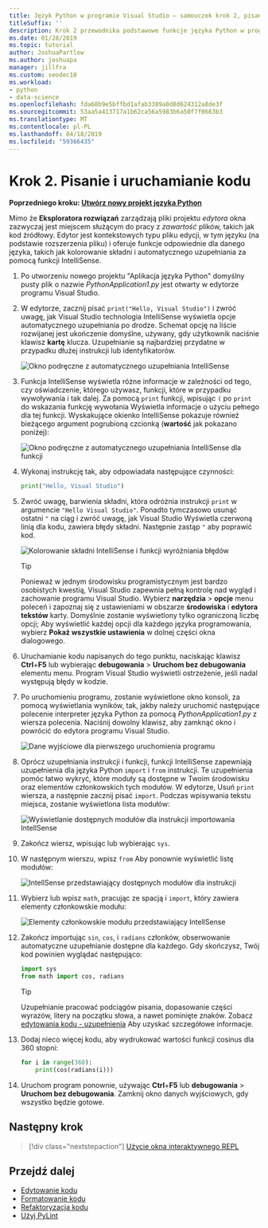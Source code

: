 ```yaml
---
title: Język Python w programie Visual Studio — samouczek krok 2, pisania i uruchamiania kodu
titleSuffix: ''
description: Krok 2 przewodnika podstawowe funkcje języka Python w programie Visual Studio, w tym edytowanie kodu i uruchamianie projektu.
ms.date: 01/28/2019
ms.topic: tutorial
author: JoshuaPartlow
ms.author: joshuapa
manager: jillfra
ms.custom: seodec18
ms.workload:
- python
- data-science
ms.openlocfilehash: fda68b9e5bffbd1afab3389a0d8d624312a8de3f
ms.sourcegitcommit: 53aa5a413717a1b62ca56a5983b6a50f7f0663b3
ms.translationtype: MT
ms.contentlocale: pl-PL
ms.lasthandoff: 04/18/2019
ms.locfileid: "59366435"
---
```

# <a name="step-2-write-and-run-code"></a>Krok 2. Pisanie i uruchamianie kodu

**Poprzedniego kroku: [Utwórz nowy projekt języka Python](tutorial-working-with-python-in-visual-studio-step-01-create-project.md)**

Mimo że **Eksploratora rozwiązań** zarządzają pliki projektu *edytora* okna zazwyczaj jest miejscem służącym do pracy z *zawartość* plików, takich jak kod źródłowy. Edytor jest kontekstowych typu pliku edycji, w tym języku (na podstawie rozszerzenia pliku) i oferuje funkcje odpowiednie dla danego języka, takich jak kolorowanie składni i automatycznego uzupełniania za pomocą funkcji IntelliSense.

1. Po utworzeniu nowego projektu "Aplikacja języka Python" domyślny pusty plik o nazwie *PythonApplication1.py* jest otwarty w edytorze programu Visual Studio.

1. W edytorze, zacznij pisać `print("Hello, Visual Studio")` i zwróć uwagę, jak Visual Studio technologia IntelliSense wyświetla opcje automatycznego uzupełniania po drodze. Schemat opcję na liście rozwijanej jest ukończenie domyślne, używany, gdy użytkownik naciśnie klawisz **kartę** klucza. Uzupełnianie są najbardziej przydatne w przypadku dłużej instrukcji lub identyfikatorów.

    ![Okno podręczne z automatycznego uzupełniania IntelliSense](media/vs-getting-started-python-04-IntelliSense1b.png)

1. Funkcja IntelliSense wyświetla różne informacje w zależności od tego, czy oświadczenie, którego używasz, funkcji, które w przypadku wywoływania i tak dalej. Za pomocą `print` funkcji, wpisując `(` po `print` do wskazania funkcję wywołania Wyświetla informacje o użyciu pełnego dla tej funkcji. Wyskakujące okienko IntelliSense pokazuje również bieżącego argument pogrubioną czcionką (**wartość** jak pokazano poniżej):

    ![Okno podręczne z automatycznego uzupełniania IntelliSense dla funkcji](media/vs-getting-started-python-05-IntelliSense2b.png)

1. Wykonaj instrukcję tak, aby odpowiadała następujące czynności:

    ```python
    print("Hello, Visual Studio")
    ```

1. Zwróć uwagę, barwienia składni, która odróżnia instrukcji `print` w argumencie `"Hello Visual Studio"`. Ponadto tymczasowo usunąć ostatni `"` na ciąg i zwróć uwagę, jak Visual Studio Wyświetla czerwoną linią dla kodu, zawiera błędy składni. Następnie zastąp `"` aby poprawić kod.

    ![Kolorowanie składni IntelliSense i funkcji wyróżniania błędów](media/vs-getting-started-python-06-IntelliSense3b.png)

    > [!Tip]
    > Ponieważ w jednym środowisku programistycznym jest bardzo osobistych kwestią, Visual Studio zapewnia pełną kontrolę nad wygląd i zachowanie programu Visual Studio. Wybierz **narzędzia** > **opcje** menu poleceń i zapoznaj się z ustawieniami w obszarze **środowiska** i **edytora tekstów** karty. Domyślnie zostanie wyświetlony tylko ograniczoną liczbę opcji; Aby wyświetlić każdej opcji dla każdego języka programowania, wybierz **Pokaż wszystkie ustawienia** w dolnej części okna dialogowego.

1. Uruchamianie kodu napisanych do tego punktu, naciskając klawisz **Ctrl**+**F5** lub wybierając **debugowania** > **Uruchom bez debugowania**  elementu menu. Program Visual Studio wyświetli ostrzeżenie, jeśli nadal występują błędy w kodzie.

1. Po uruchomieniu programu, zostanie wyświetlone okno konsoli, za pomocą wyświetlania wyników, tak, jakby należy uruchomić następujące polecenie interpreter języka Python za pomocą *PythonApplication1.py* z wiersza polecenia. Naciśnij dowolny klawisz, aby zamknąć okno i powrócić do edytora programu Visual Studio.

    ![Dane wyjściowe dla pierwszego uruchomienia programu](media/vs-getting-started-python-07-output.png)

1. Oprócz uzupełniania instrukcji i funkcji, funkcji IntelliSense zapewniają uzupełnienia dla języka Python `import` i `from` instrukcji. Te uzupełnienia pomóc łatwo wykryć, które moduły są dostępne w Twoim środowisku oraz elementów członkowskich tych modułów. W edytorze, Usuń `print` wiersza, a następnie zacznij pisać `import`. Podczas wpisywania tekstu miejsca, zostanie wyświetlona lista modułów:

    ![Wyświetlanie dostępnych modułów dla instrukcji importowania IntellSense](media/vs-getting-started-python-08-import1.png)

1. Zakończ wiersz, wpisując lub wybierając `sys`.

1. W następnym wierszu, wpisz `from` Aby ponownie wyświetlić listę modułów:

    ![IntellSense przedstawiający dostępnych modułów dla instrukcji](media/vs-getting-started-python-09-import2.png)

1. Wybierz lub wpisz `math`, pracując ze spacją i `import`, który zawiera elementy członkowskie modułu:

    ![Elementy członkowskie modułu przedstawiający IntellSense](media/vs-getting-started-python-10-import3.png)

1. Zakończ importując `sin`, `cos`, i `radians` członków, obserwowanie automatyczne uzupełnianie dostępne dla każdego. Gdy skończysz, Twój kod powinien wyglądać następująco:

    ```python
    import sys
    from math import cos, radians
    ```

    > [!Tip]
    > Uzupełnianie pracować podciągów pisania, dopasowanie części wyrazów, litery na początku słowa, a nawet pominięte znaków. Zobacz [edytowania kodu - uzupełnienia](editing-python-code-in-visual-studio.md#completions) Aby uzyskać szczegółowe informacje.

1. Dodaj nieco więcej kodu, aby wydrukować wartości funkcji cosinus dla 360 stopni:

    ```python
    for i in range(360):
        print(cos(radians(i)))
    ```

1. Uruchom program ponownie, używając **Ctrl**+**F5** lub **debugowania** > **Uruchom bez debugowania**. Zamknij okno danych wyjściowych, gdy wszystko będzie gotowe.

## <a name="next-step"></a>Następny krok

> [!div class="nextstepaction"]
> [Użycie okna interaktywnego REPL](tutorial-working-with-python-in-visual-studio-step-03-interactive-repl.md)

## <a name="go-deeper"></a>Przejdź dalej

- [Edytowanie kodu](editing-python-code-in-visual-studio.md)
- [Formatowanie kodu](formatting-python-code.md)
- [Refaktoryzacja kodu](refactoring-python-code.md)
- [Użyj PyLint](linting-python-code.md)

